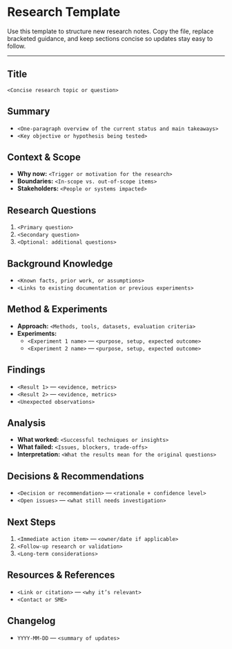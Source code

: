 # Research Template
Use this template to structure new research notes. Copy the file, replace bracketed guidance, and keep sections concise so updates stay easy to follow.

---

## Title
`<Concise research topic or question>`

## Summary
- `<One-paragraph overview of the current status and main takeaways>`
- `<Key objective or hypothesis being tested>`

## Context & Scope
- **Why now:** `<Trigger or motivation for the research>`
- **Boundaries:** `<In-scope vs. out-of-scope items>`
- **Stakeholders:** `<People or systems impacted>`

## Research Questions
1. `<Primary question>`
2. `<Secondary question>`
3. `<Optional: additional questions>`

## Background Knowledge
- `<Known facts, prior work, or assumptions>`
- `<Links to existing documentation or previous experiments>`

## Method & Experiments
- **Approach:** `<Methods, tools, datasets, evaluation criteria>`
- **Experiments:**
  - `<Experiment 1 name>` — `<purpose, setup, expected outcome>`
  - `<Experiment 2 name>` — `<purpose, setup, expected outcome>`

## Findings
- `<Result 1>` — `<evidence, metrics>`
- `<Result 2>` — `<evidence, metrics>`
- `<Unexpected observations>`

## Analysis
- **What worked:** `<Successful techniques or insights>`
- **What failed:** `<Issues, blockers, trade-offs>`
- **Interpretation:** `<What the results mean for the original questions>`

## Decisions & Recommendations
- `<Decision or recommendation>` — `<rationale + confidence level>`
- `<Open issues>` — `<what still needs investigation>`

## Next Steps
1. `<Immediate action item>` — `<owner/date if applicable>`
2. `<Follow-up research or validation>`
3. `<Long-term considerations>`

## Resources & References
- `<Link or citation>` — `<why it’s relevant>`
- `<Contact or SME>`

## Changelog
- `YYYY-MM-DD` — `<summary of updates>`
